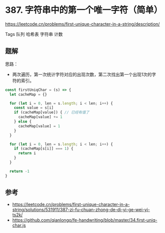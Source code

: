 # 387. 字符串中的第一个唯一字符（简单）

https://leetcode.cn/problems/first-unique-character-in-a-string/description/

Tags
队列
哈希表
字符串
计数

## 题解

思路：
- 两次遍历，第一次统计字符对应的出现次数，第二次找出第一个出现1次的字符的索引。

```js
const firstUniqChar = (s) => {
  let cacheMap = {}

  for (let i = 0, len = s.length; i < len; i++) {
    const value = s[i]
    if (cacheMap[value]) { // 已经有值了
      cacheMap[value] += 1
    } else {
      cacheMap[value] = 1
    }
  }

  for (let i = 0, len = s.length; i < len; i++) {
    if (cacheMap[s[i]] === 1) {
      return i
    }
  }

  return -1
}
```

## 参考

- https://leetcode.cn/problems/first-unique-character-in-a-string/solutions/531911/387-zi-fu-chuan-zhong-de-di-yi-ge-wei-yi-ts2k/
- https://github.com/qianlongo/fe-handwriting/blob/master/34.first-uniq-char.js



